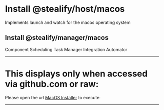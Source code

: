 <h1>Install @stealify/host/macos</h1>
<p> Implements launch and watch for the macos operating system </p>
<h2>Install @stealify/manager/macos</h2>
<p> Component Scheduling Task Manager Integration Automator </p>


<github-only>
  <hr />  
  <h1> This displays only when accessed via github.com or raw:</h1>
  Please open the url <a href="https://github.lemanschik.com/experiments/components/installer/macos">MacOS Installer</a>
  to execute: <script src="./macos.js" type="module"></script>
  <hr />
  
</github-only>

